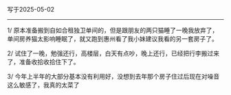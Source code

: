 写于2025-05-02

-----

1/ 原本准备搬到自如合租独卫单间的，但是跟朋友的两只猫睡了一晚我放弃了，单间房养猫太影响睡眠了，就又跑到惠州看了我小妹建议我看的另一套房子了。

2/ 试住了一晚，勉强还行，高楼层，白天有点吵，晚上还行，已经把行李搬过来了，准备收拾收拾住下了。

3/ 今年上半年的大部分基本没有利用好，没想到去年那个房子住过后现在对噪音这么敏感了，我真的太菜了
